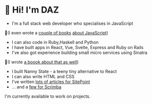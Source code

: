 # 👋 Hi! I'm DAZ

* I'm a full stack web developer who specialises in JavaScript
  
📘(I even wrote a [couple of books](https://www.amazon.co.uk/JavaScript-Novice-Ninja-Darren-Jones-ebook/dp/B0C1556VYB/) [about JavaScript](https://www.amazon.co.uk/Learn-Code-JavaScript-Darren-Jones/dp/1925836401))
* I can also code in Ruby,Haskell and Python
* I have built apps in React, Vue, Svelte, Express and Ruby on Rails
* I've also got experience building small micro services using Sinatra

📕(I wrote [a boook about that as well](https://www.amazon.co.uk/Jump-Start-Sinatra-Darren-Jones/dp/0987332147/))
* I built Nanny State - a teeny tiny alternative to React
* I can also write HTML and CSS
* I've written [lots of articles for SitePoint](https://www.sitepoint.com/author/djones/)
* ... and a [few for Scrimba](https://scrimba.com/articles/author/darren/)

I'm currently available to work on projects.
